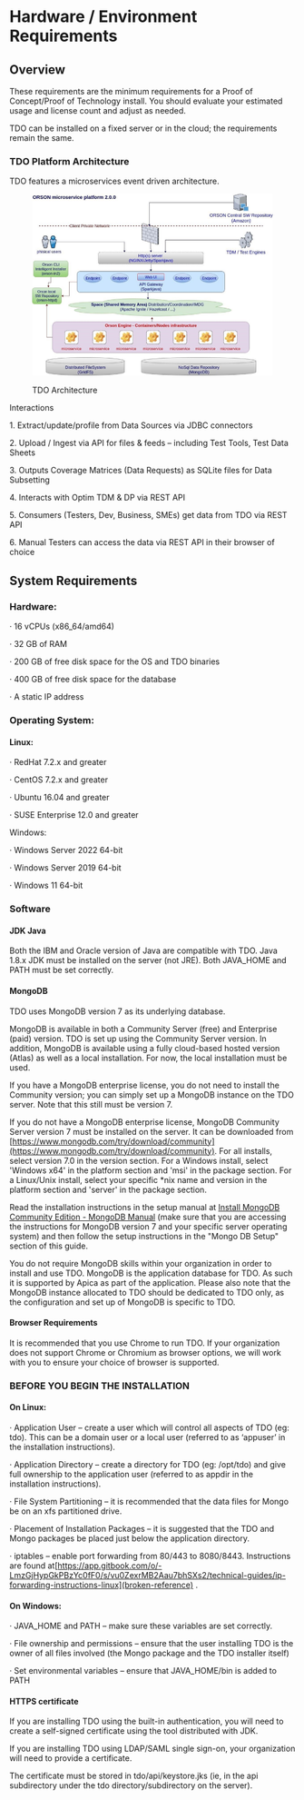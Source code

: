 # Hardware / Environment Requirements

## Overview

These requirements are the minimum requirements for a Proof of Concept/Proof of Technology install. You should evaluate your estimated usage and license count and adjust as needed.

&#x20;TDO can be installed on a fixed server or in the cloud; the requirements remain the same.

### &#x20;TDO Platform Architecture

TDO features a microservices event driven architecture.

&#x20;

<figure><img src="../../../.gitbook/assets/image (65).png" alt=""><figcaption><p>TDO Architecture</p></figcaption></figure>

&#x20;

Interactions

1\.     Extract/update/profile from Data Sources via JDBC connectors

2\.     Upload / Ingest via API for files & feeds – including Test Tools, Test Data Sheets

3\.     Outputs Coverage Matrices (Data Requests) as SQLite files for Data Subsetting

4\.     Interacts with Optim TDM & DP via REST API

5\.     Consumers (Testers, Dev, Business, SMEs) get data from TDO via REST API

6\.     Manual Testers can access the data via REST API in their browser of choice

## System Requirements

### Hardware:

·       16 vCPUs (x86\_64/amd64)

·       32 GB of RAM

·       200 GB of free disk space for the OS and TDO binaries&#x20;

·       400 GB of free disk space for the database&#x20;

·       A static IP address

&#x20;

### Operating System:

#### Linux:

·       RedHat 7.2.x and greater

·       CentOS 7.2.x and greater

·       Ubuntu 16.04 and greater

·       SUSE Enterprise 12.0 and greater

&#x20;Windows:

·       Windows Server 2022 64-bit

·       Windows Server 2019 64-bit

·       Windows 11 64-bit

### Software

#### JDK Java

Both the IBM and Oracle version of Java are compatible with TDO. Java 1.8.x JDK must be installed on the server (not JRE). Both JAVA\_HOME and PATH must be set correctly.

#### &#x20;MongoDB

&#x20;TDO uses MongoDB version 7 as its underlying database.

&#x20;MongoDB is available in both a Community Server (free) and Enterprise (paid) version. TDO is set up using the Community Server version. In addition, MongoDB is available using a fully cloud-based hosted version (Atlas) as well as a local installation. For now, the local installation must be used.&#x20;

&#x20;If you have a MongoDB enterprise license, you do not need to install the Community version; you can simply set up a MongoDB instance on the TDO server.  Note that this still must be version 7.

&#x20;If you do not have a MongoDB enterprise license, MongoDB Community Server version 7 must be installed on the server.  It can be downloaded from [https://www.mongodb.com/try/download/community](https://www.mongodb.com/try/download/community).   For all installs, select version 7.0 in the version section. For a Windows install, select 'Windows x64' in the platform section and 'msi' in the package section.  For a Linux/Unix install, select your specific \*nix name and version in the platform section and 'server' in the package section.

Read the installation instructions in the setup manual at [Install MongoDB Community Edition - MongoDB Manual](https://www.mongodb.com/docs/manual/administration/install-community/)  (make sure that you are accessing the instructions for MongoDB version 7 and your specific server operating system) and then follow the setup instructions in the "Mongo DB Setup" section of this guide. &#x20;

&#x20;You do not require MongoDB skills within your organization in order to install and use TDO. MongoDB is the application database for TDO. As such it is supported by Apica as part of the application. Please also note that the MongoDB instance allocated to TDO should be dedicated to TDO only, as the configuration and set up of MongoDB is specific to TDO.

#### Browser Requirements

It is recommended that you use Chrome to run TDO.  If your organization does not support Chrome or Chromium as browser options, we will work with you to ensure your choice of browser is supported.

### BEFORE YOU BEGIN THE INSTALLATION

#### On Linux:

·       Application User – create a user which will control all aspects of TDO (eg: tdo). This can be a domain user or a local user (referred to as ‘appuser’ in the installation instructions).

·       Application Directory – create a directory for TDO (eg: /opt/tdo) and give full ownership to the application user (referred to as appdir in the installation instructions).

·       File System Partitioning – it is recommended that the data files for Mongo be on an xfs partitioned drive.

·       Placement of Installation Packages – it is suggested that the TDO and Mongo packages be placed just below the application directory.

·       iptables – enable port forwarding from 80/443 to 8080/8443. Instructions are found at[https://app.gitbook.com/o/-LmzGjHypGkPBzYc0fF0/s/vu0ZexrMB2Aau7bhSXs2/technical-guides/ip-forwarding-instructions-linux](broken-reference) .

#### &#x20;On Windows:

·       JAVA\_HOME and PATH – make sure these variables are set correctly.

·       File ownership and permissions – ensure that the user installing TDO is the owner of all files involved (the Mongo package and the TDO installer itself)&#x20;

·       Set environmental variables – ensure that JAVA\_HOME/bin is added to PATH

#### &#x20;HTTPS certificate

If you are installing TDO using the built-in authentication, you will need to create a self-signed certificate using the tool distributed with JDK.

If you are installing TDO using LDAP/SAML single sign-on, your organization will need to provide a certificate.

&#x20;The certificate must be stored in tdo/api/keystore.jks  (ie, in the api subdirectory under the tdo directory/subdirectory on the server).
